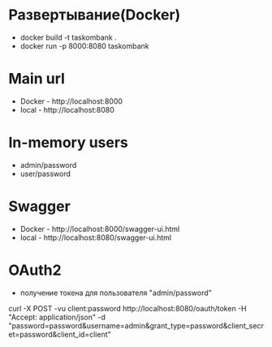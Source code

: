 # Развертывание(Docker)
* docker build -t taskombank .
* docker run -p 8000:8080 taskombank

# Main url
* Docker - http://localhost:8000
* local - http://localhost:8080

# In-memory users
* admin/password
* user/password

# Swagger
* Docker - http://localhost:8000/swagger-ui.html
* local - http://localhost:8080/swagger-ui.html

# OAuth2
* получение токена для пользователя "admin/password"

curl -X POST -vu client:password http://localhost:8080/oauth/token -H "Accept: application/json" -d "password=password&username=admin&grant_type=password&client_secret=password&client_id=client"